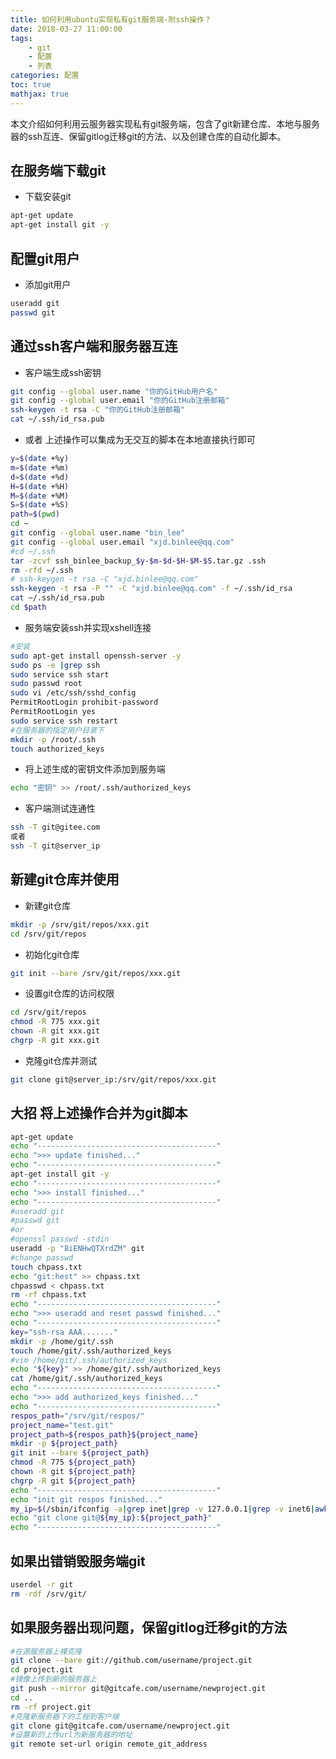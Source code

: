 ```yaml
---
title: 如何利用ubuntu实现私有git服务端-附ssh操作？
date: 2018-03-27 11:00:00
tags:
	- git
	- 配置
	- 列表
categories: 配置
toc: true
mathjax: true
---
```


本文介绍如何利用云服务器实现私有git服务端，包含了git新建仓库、本地与服务器的ssh互连、保留gitlog迁移git的方法、以及创建仓库的自动化脚本。
<!-- more -->

## 在服务端下载git
- 下载安装git
```bash
apt-get update
apt-get install git -y
```

## 配置git用户
- 添加git用户
```bash
useradd git
passwd git
```

## 通过ssh客户端和服务器互连
- 客户端生成ssh密钥
```bash
git config --global user.name "你的GitHub用户名"
git config --global user.email "你的GitHub注册邮箱"
ssh-keygen -t rsa -C "你的GitHub注册邮箱"
cat ~/.ssh/id_rsa.pub
```
- 或者 上述操作可以集成为无交互的脚本在本地直接执行即可
```bash
y=$(date +%y)
m=$(date +%m)
d=$(date +%d)
H=$(date +%H)
M=$(date +%M)
S=$(date +%S)
path=$(pwd)
cd ~
git config --global user.name "bin_lee"
git config --global user.email "xjd.binlee@qq.com"
#cd ~/.ssh
tar -zcvf ssh_binlee_backup_$y-$m-$d-$H-$M-$S.tar.gz .ssh
rm -rfd ~/.ssh
# ssh-keygen -t rsa -C "xjd.binlee@qq.com"
ssh-keygen -t rsa -P "" -C "xjd.binlee@qq.com" -f ~/.ssh/id_rsa
cat ~/.ssh/id_rsa.pub
cd $path
```
- 服务端安装ssh并实现xshell连接
```bash
#安装
sudo apt-get install openssh-server -y
sudo ps -e |grep ssh
sudo service ssh start
sudo passwd root
sudo vi /etc/ssh/sshd_config
PermitRootLogin prohibit-password
PermitRootLogin yes
sudo service ssh restart
#在服务器的指定用户目录下
mkdir -p /root/.ssh
touch authorized_keys
```

- 将上述生成的密钥文件添加到服务端
```bash
echo "密钥" >> /root/.ssh/authorized_keys
```
- 客户端测试连通性
```bash
ssh -T git@gitee.com
或者
ssh -T git@server_ip
```

## 新建git仓库并使用
- 新建git仓库
```bash
mkdir -p /srv/git/repos/xxx.git
cd /srv/git/repos
```
- 初始化git仓库
```bash
git init --bare /srv/git/repos/xxx.git
```
- 设置git仓库的访问权限
```bash
cd /srv/git/repos
chmod -R 775 xxx.git
chown -R git xxx.git
chgrp -R git xxx.git
```
- 克隆git仓库并测试
```bash
git clone git@server_ip:/srv/git/repos/xxx.git
```
## 大招 将上述操作合并为git脚本
```bash
apt-get update
echo "----------------------------------------"
echo ">>> update finished..."
echo "----------------------------------------"
apt-get install git -y
echo "----------------------------------------"
echo ">>> install finished..."
echo "----------------------------------------"
#useradd git
#passwd git
#or
#openssl passwd -stdin
useradd -p "8iENHwQTXrdZM" git
#change passwd
touch chpass.txt
echo "git:hest" >> chpass.txt
chpasswd < chpass.txt
rm -rf chpass.txt
echo "----------------------------------------"
echo ">>> useradd and reset passwd finished..."
echo "----------------------------------------"
key="ssh-rsa AAA......."
mkdir -p /home/git/.ssh
touch /home/git/.ssh/authorized_keys
#vim /home/git/.ssh/authorized_keys
echo "${key}" >> /home/git/.ssh/authorized_keys
cat /home/git/.ssh/authorized_keys
echo "----------------------------------------"
echo ">>> add authorized_keys finished..."
echo "----------------------------------------"
respos_path="/srv/git/respos/"
project_name="test.git"
project_path=${respos_path}${project_name}
mkdir -p ${project_path}
git init --bare ${project_path}
chmod -R 775 ${project_path}
chown -R git ${project_path}
chgrp -R git ${project_path}
echo "----------------------------------------"
echo "init git respos finished..."
my_ip=$(/sbin/ifconfig -a|grep inet|grep -v 127.0.0.1|grep -v inet6|awk '{print $2}'|tr -d "addr:")
echo "git clone git@${my_ip}:${project_path}"
echo "----------------------------------------"
```
## 如果出错销毁服务端git
```bash
userdel -r git
rm -rdf /srv/git/
```
## 如果服务器出现问题，保留gitlog迁移git的方法
```bash
#在源服务器上裸克隆
git clone --bare git://github.com/username/project.git
cd project.git
#镜像上传到新的服务器上
git push --mirror git@gitcafe.com/username/newproject.git
cd ..
rm -rf project.git
#克隆新服务器下的工程到客户端
git clone git@gitcafe.com/username/newproject.git
#设置新的上传url为新服务器的地址
git remote set-url origin remote_git_address  
```
